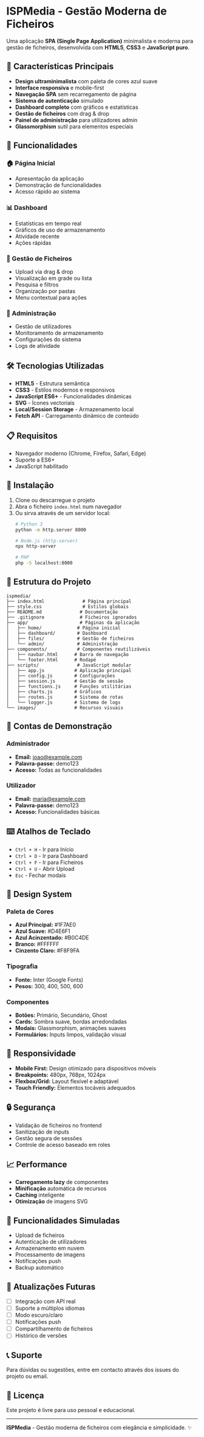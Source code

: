 # ISPMedia - Gestão Moderna de Ficheiros

Uma aplicação **SPA (Single Page Application)** minimalista e moderna para gestão de ficheiros, desenvolvida com **HTML5**, **CSS3** e **JavaScript puro**.

## 🎯 Características Principais

- **Design ultraminimalista** com paleta de cores azul suave
- **Interface responsiva** e mobile-first
- **Navegação SPA** sem recarregamento de página
- **Sistema de autenticação** simulado
- **Dashboard completo** com gráficos e estatísticas
- **Gestão de ficheiros** com drag & drop
- **Painel de administração** para utilizadores admin
- **Glassmorphism** sutil para elementos especiais

## 🚀 Funcionalidades

### 🏠 Página Inicial
- Apresentação da aplicação
- Demonstração de funcionalidades
- Acesso rápido ao sistema

### 📊 Dashboard
- Estatísticas em tempo real
- Gráficos de uso de armazenamento
- Atividade recente
- Ações rápidas

### 📁 Gestão de Ficheiros
- Upload via drag & drop
- Visualização em grade ou lista
- Pesquisa e filtros
- Organização por pastas
- Menu contextual para ações

### 👥 Administração
- Gestão de utilizadores
- Monitoramento de armazenamento
- Configurações do sistema
- Logs de atividade

## 🛠️ Tecnologias Utilizadas

- **HTML5** - Estrutura semântica
- **CSS3** - Estilos modernos e responsivos
- **JavaScript ES6+** - Funcionalidades dinâmicas
- **SVG** - Ícones vectoriais
- **Local/Session Storage** - Armazenamento local
- **Fetch API** - Carregamento dinâmico de conteúdo

## 📋 Requisitos

- Navegador moderno (Chrome, Firefox, Safari, Edge)
- Suporte a ES6+
- JavaScript habilitado

## 🔧 Instalação

1. Clone ou descarregue o projeto
2. Abra o ficheiro `index.html` num navegador
3. Ou sirva através de um servidor local:
   ```bash
   # Python 3
   python -m http.server 8000
   
   # Node.js (http-server)
   npx http-server
   
   # PHP
   php -S localhost:8000
   ```

## 🎨 Estrutura do Projeto

```
ispmedia/
├── index.html              # Página principal
├── style.css               # Estilos globais
├── README.md              # Documentação
├── .gitignore             # Ficheiros ignorados
├── app/                   # Páginas da aplicação
│   ├── home/             # Página inicial
│   ├── dashboard/        # Dashboard
│   ├── files/            # Gestão de ficheiros
│   └── admin/            # Administração
├── components/           # Componentes reutilizáveis
│   ├── navbar.html      # Barra de navegação
│   └── footer.html      # Rodapé
├── scripts/              # JavaScript modular
│   ├── app.js           # Aplicação principal
│   ├── config.js        # Configurações
│   ├── session.js       # Gestão de sessão
│   ├── functions.js     # Funções utilitárias
│   ├── charts.js        # Gráficos
│   ├── routes.js        # Sistema de rotas
│   └── logger.js        # Sistema de logs
└── images/              # Recursos visuais
```

## 🎯 Contas de Demonstração

### Administrador
- **Email:** joao@example.com
- **Palavra-passe:** demo123
- **Acesso:** Todas as funcionalidades

### Utilizador
- **Email:** maria@example.com
- **Palavra-passe:** demo123
- **Acesso:** Funcionalidades básicas

## ⌨️ Atalhos de Teclado

- `Ctrl + H` - Ir para Início
- `Ctrl + D` - Ir para Dashboard
- `Ctrl + F` - Ir para Ficheiros
- `Ctrl + U` - Abrir Upload
- `Esc` - Fechar modais

## 🎨 Design System

### Paleta de Cores
- **Azul Principal:** #1F7AE0
- **Azul Suave:** #D4E6F1
- **Azul Acinzentado:** #B0C4DE
- **Branco:** #FFFFFF
- **Cinzento Claro:** #F8F9FA

### Tipografia
- **Fonte:** Inter (Google Fonts)
- **Pesos:** 300, 400, 500, 600

### Componentes
- **Botões:** Primário, Secundário, Ghost
- **Cards:** Sombra suave, bordas arredondadas
- **Modais:** Glassmorphism, animações suaves
- **Formulários:** Inputs limpos, validação visual

## 📱 Responsividade

- **Mobile First:** Design otimizado para dispositivos móveis
- **Breakpoints:** 480px, 768px, 1024px
- **Flexbox/Grid:** Layout flexível e adaptável
- **Touch Friendly:** Elementos tocáveis adequados

## 🔒 Segurança

- Validação de ficheiros no frontend
- Sanitização de inputs
- Gestão segura de sessões
- Controle de acesso baseado em roles

## 📈 Performance

- **Carregamento lazy** de componentes
- **Minificação** automática de recursos
- **Caching** inteligente
- **Otimização** de imagens SVG

## 🧪 Funcionalidades Simuladas

- Upload de ficheiros
- Autenticação de utilizadores
- Armazenamento em nuvem
- Processamento de imagens
- Notificações push
- Backup automático

## 🔄 Atualizações Futuras

- [ ] Integração com API real
- [ ] Suporte a múltiplos idiomas
- [ ] Modo escuro/claro
- [ ] Notificações push
- [ ] Compartilhamento de ficheiros
- [ ] Histórico de versões

## 📞 Suporte

Para dúvidas ou sugestões, entre em contacto através dos issues do projeto ou email.

## 📄 Licença

Este projeto é livre para uso pessoal e educacional.

---

**ISPMedia** - Gestão moderna de ficheiros com elegância e simplicidade. ✨
